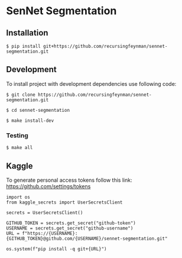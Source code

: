 # SenNet Segmentation

## Installation
```
$ pip install git+https://github.com/recursingfeynman/sennet-segmentation.git
```

## Development

To install project with development dependencies use following code:
```
$ git clone https://github.com/recursingfeynman/sennet-segmentation.git

$ cd sennet-segmentation

$ make install-dev
```

### Testing
```
$ make all
```

## Kaggle
To generate personal access tokens follow this link: https://github.com/settings/tokens
```
import os
from kaggle_secrets import UserSecretsClient

secrets = UserSecretsClient()

GITHUB_TOKEN = secrets.get_secret("github-token")
USERNAME = secrets.get_secret("github-username")
URL = f"https://{USERNAME}:{GITHUB_TOKEN}@github.com/{USERNAME}/sennet-segmentation.git"
    
os.system(f"pip install -q git+{URL}")
```